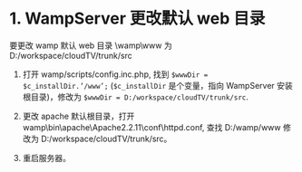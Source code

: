 # 1. WampServer 更改默认 web 目录

要更改 wamp 默认 web 目录 \wamp\www 为 D:/workspace/cloudTV/trunk/src

1. 打开 wamp/scripts/config.inc.php, 找到 `$wwwDir = $c_installDir.’/www’;` (`$c_installDir` 是个变量，指向 WampServer 安装根目录)，修改为 `$wwwDir = D:/workspace/cloudTV/trunk/src`.

2. 更改 apache 默认根目录，打开 wamp\bin\apache\Apache2.2.11\conf\httpd.conf, 查找 D:/wamp/www 修改为 D:/workspace/cloudTV/trunk/src。

3. 重启服务器。
